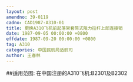 ```yaml
---
layout: post
amendno: 39-0119
cadno: CAD1987-A310-01
title: 更换A310飞机前起落架套筒式阻力拉杆上部连接销
date: 1987-09-05 00:00:00 +0800
effdate: 1987-09-20 00:00:00 +0800
tag: A310
categories: 中国民航局适航司
author: 王春林
---
```


##适用范围:
在中国注册的A310飞机:B2301及B2302

